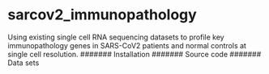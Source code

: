 # sarcov2_immunopathology
Using existing single cell RNA sequencing datasets to profile key immunopathology genes in SARS-CoV2 patients and normal controls at single cell resolution.
####### Installation
####### Source code
####### Data sets
